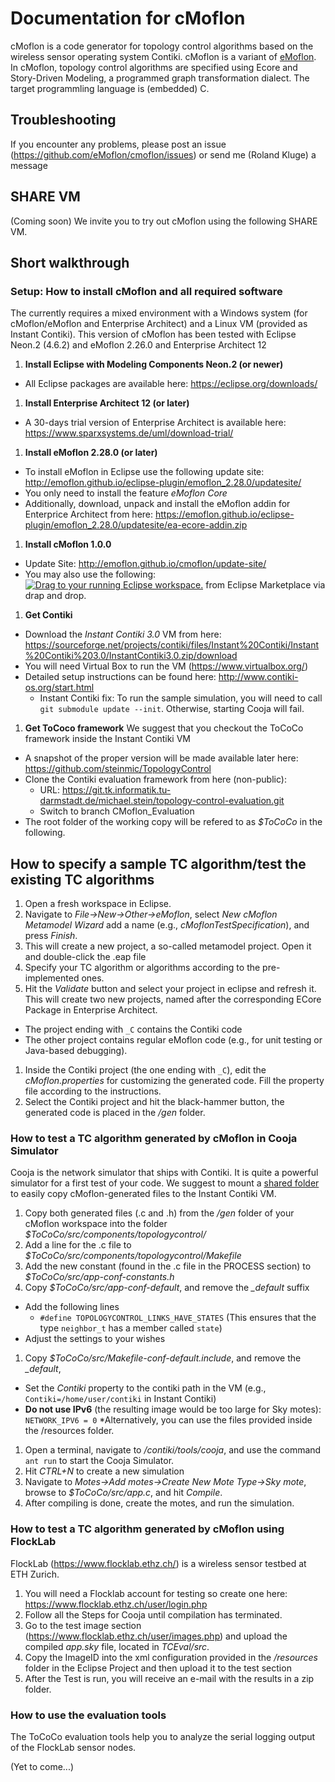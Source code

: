 # Documentation for cMoflon
cMoflon is a code generator for topology control algorithms based on the wireless sensor operating system Contiki.
cMoflon is a variant of [eMoflon](https://emoflon.github.io).
In cMoflon, topology control algorithms are specified using Ecore and Story-Driven Modeling, a programmed graph transformation dialect.
The target programmling language is (embedded) C.

## Troubleshooting
If you encounter any problems, please post an issue (https://github.com/eMoflon/cmoflon/issues) or send me (Roland Kluge) a message

## SHARE VM
(Coming soon)
We invite you to try out cMoflon using the following SHARE VM.

## Short walkthrough

### Setup: How to install cMoflon and all required software
The currently requires a mixed environment with a Windows system (for cMoflon/eMoflon and Enterprise Architect) and a Linux VM (provided as Instant Contiki).
This version of cMoflon has been tested with Eclipse Neon.2 (4.6.2) and eMoflon 2.26.0 and Enterprise Architect 12

1. **Install Eclipse with Modeling Components Neon.2 (or newer)**
  * All Eclipse packages are available here: https://eclipse.org/downloads/
1. **Install Enterprise Architect 12 (or later)**
  * A 30-days trial version of Enterprise Architect is available here: https://www.sparxsystems.de/uml/download-trial/
1. **Install eMoflon 2.28.0 (or later)**
  * To install eMoflon in Eclipse use the following update site: http://emoflon.github.io/eclipse-plugin/emoflon_2.28.0/updatesite/
  * You only need to install the feature *eMoflon Core*
  * Additionally, download, unpack and install the eMoflon addin for Enterprice Architect from here: https://emoflon.github.io/eclipse-plugin/emoflon_2.28.0/updatesite/ea-ecore-addin.zip
1. **Install cMoflon 1.0.0**
  * Update Site: http://emoflon.github.io/cmoflon/update-site/
  * You may also use the following: <a href="http://marketplace.eclipse.org/marketplace-client-intro?mpc_install=3266408" class="drag" title="Drag to your running Eclipse workspace."><img class="img-responsive" src="https://marketplace.eclipse.org/sites/all/themes/solstice/public/images/marketplace/btn-install.png" alt="Drag to your running Eclipse workspace." /></a> from Eclipse Marketplace via drap and drop.
1. **Get Contiki**
 * Download the *Instant Contiki 3.0* VM from here: https://sourceforge.net/projects/contiki/files/Instant%20Contiki/Instant%20Contiki%203.0/InstantContiki3.0.zip/download 
 * You will need Virtual Box to run the VM (https://www.virtualbox.org/)
 * Detailed setup instructions can be found here: http://www.contiki-os.org/start.html
   * Instant Contiki fix: To run the sample simulation, you will need to call ```git submodule update --init```. 
     Otherwise, starting Cooja will fail.
1. **Get ToCoco framework**
 We suggest that you checkout the ToCoCo framework inside the Instant Contiki VM
 * A snapshot of the proper version will be made available later here: https://github.com/steinmic/TopologyControl
 * Clone the Contiki evaluation framework from here (non-public): 
   * URL: https://git.tk.informatik.tu-darmstadt.de/michael.stein/topology-control-evaluation.git
   * Switch to branch CMoflon_Evaluation
 * The root folder of the working copy will be refered to as *$ToCoCo* in the following.
 
## How to specify a sample TC algorithm/test the existing TC algorithms
1. Open a fresh workspace in Eclipse.
1. Navigate to *File->New->Other->eMoflon*, select *New cMoflon Metamodel Wizard* add a name (e.g., *cMoflonTestSpecification*), and press *Finish*.
1. This will create a new project, a so-called metamodel project. Open it and double-click the .eap file
1. Specify your TC algorithm or algorithms according to the pre-implemented ones.
1. Hit the *Validate* button and select your project in eclipse and refresh it. This will create two new projects, named after the corresponding ECore Package in Enterprise Architect.
 * The project ending with ```_C``` contains the Contiki code
 * The other project contains regular eMoflon code (e.g., for unit testing or Java-based debugging).
1. Inside the Contiki project (the one ending with ```_C```), edit the *cMoflon.properties* for customizing the generated code. Fill the property file according to the instructions.
1. Select the Contiki project and hit the black-hammer button, the generated code is placed in the */gen* folder.

### How to test a TC algorithm generated by cMoflon in Cooja Simulator
Cooja is the network simulator that ships with Contiki.
It is quite a powerful simulator for a first test of your code.
We suggest to mount a [shared folder](https://help.ubuntu.com/community/VirtualBox/SharedFolders) to easily copy cMoflon-generated files to the Instant Contiki VM.

1. Copy both generated files (.c and .h) from the */gen* folder of your cMoflon workspace into the folder *$ToCoCo/src/components/topologycontrol/*
1. Add a line for the .c file to *$ToCoCo/src/components/topologycontrol/Makefile*
1. Add the new constant (found in the .c file in the PROCESS section) to *$ToCoCo/src/app-conf-constants.h*
1. Copy *$ToCoCo/src/app-conf-default*, and remove the *_default* suffix
 * Add the following lines
   * ```#define TOPOLOGYCONTROL_LINKS_HAVE_STATES``` (This ensures that the type ```neighbor_t``` has a member called ```state```)
 * Adjust the settings to your wishes
1. Copy *$ToCoCo/src/Makefile-conf-default.include*, and remove the *_default*, 
 * Set the *Contiki* property to the contiki path in the VM (e.g., ```Contiki=/home/user/contiki``` in Instant Contiki)
 * **Do not use IPv6** (the resulting image would be too large for Sky motes): ```NETWORK_IPV6 = 0```
 *Alternatively, you can use the files provided inside the /resources folder.
1. Open a terminal, navigate to */contiki/tools/cooja*, and use the command ```ant run``` to start the Cooja Simulator.
1. Hit *CTRL+N* to create a new simulation
1. Navigate to *Motes->Add motes->Create New Mote Type->Sky mote*, browse to *$ToCoCo/src/app.c*, and hit *Compile*.
1. After compiling is done, create the motes, and run the simulation.

### How to test a TC algorithm generated by cMoflon using FlockLab
FlockLab (https://www.flocklab.ethz.ch/) is a wireless sensor testbed at ETH Zurich.

1. You will need a Flocklab account for testing so create one here: https://www.flocklab.ethz.ch/user/login.php
1. Follow all the Steps for Cooja until compilation has terminated.
1. Go to the test image section (https://www.flocklab.ethz.ch/user/images.php) and upload the compiled *app.sky* file, located in *TCEval/src*.
1. Copy the ImageID into the xml configuration provided in the */resources* folder in the Eclipse Project and then upload it to the test section
1. After the Test is run, you will receive an e-mail with the results in a zip folder.

### How to use the evaluation tools
The ToCoCo evaluation tools help you to analyze the serial logging output of the FlockLab sensor nodes.

(Yet to come...)
